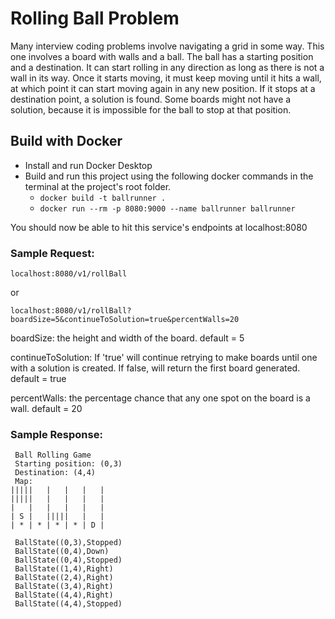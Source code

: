 # Rolling Ball Problem

Many interview coding problems involve navigating a grid in some way.
This one involves a board with walls and a ball.
The ball has a starting position and a destination. 
It can start rolling in any direction as long as there is not a wall in its way.
Once it starts moving, it must keep moving until it hits a wall, at which point it can start moving again in any new position.
If it stops at a destination point, a solution is found.
Some boards might not have a solution, because it is impossible for the ball to stop at that position.

## Build with Docker

- Install and run Docker Desktop
- Build and run this project using the following docker commands in the terminal at the project's root folder.
    - ```docker build -t ballrunner .```
    - ```docker run --rm -p 8080:9000 --name ballrunner ballrunner```

You should now be able to hit this service's endpoints at localhost:8080

### Sample Request:

```localhost:8080/v1/rollBall```

or

```localhost:8080/v1/rollBall?boardSize=5&continueToSolution=true&percentWalls=20```

boardSize: the height and width of the board. default = 5

continueToSolution: If 'true' will continue retrying to make boards until one with a solution is created. If false, will return the first board generated. default = true

percentWalls: the percentage chance that any one spot on the board is a wall. default = 20

### Sample Response:

```
 Ball Rolling Game
 Starting position: (0,3)
 Destination: (4,4)
 Map: 
|||||   |   |   |   |
|||||   |   |   |   |
|   |   |   |   |   |
| S |   |||||   |   |
| * | * | * | * | D |

 BallState((0,3),Stopped)
 BallState((0,4),Down)
 BallState((0,4),Stopped)
 BallState((1,4),Right)
 BallState((2,4),Right)
 BallState((3,4),Right)
 BallState((4,4),Right)
 BallState((4,4),Stopped)